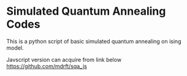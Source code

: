 # Simulated Quantum Annealing Codes
This is a python script of basic simulated quantum annealing on ising model.


Javscript version can acquire from link below
<a href="https://github.com/mdrft/sqa_js" target="_blank">https://github.com/mdrft/sqa_js</a>
